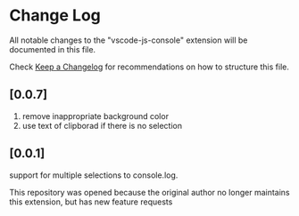 # Change Log

All notable changes to the "vscode-js-console" extension will be documented in this file.

Check [Keep a Changelog](http://keepachangelog.com/) for recommendations on how to structure this file.

## [0.0.7]

1. remove inappropriate background color
2. use text of clipborad if there is no selection

## [0.0.1]

support for multiple selections to console.log.

This repository was opened because the original author no longer maintains this extension, but has new feature requests